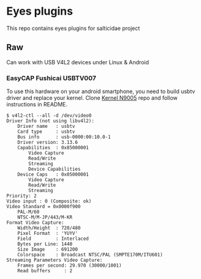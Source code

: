 Eyes plugins
============

This repo contains eyes plugins for salticidae project

Raw
---

Can work with USB V4L2 devices under Linux & Android

### EasyCAP Fushicai USBTV007
To use this hardware on your android smartphone, you need to build usbtv driver and replace your kernel.
Clone [Kernel N9005](https://github.com/rabits/kernel_n9005) repo and follow instructions in README.

```
$ v4l2-ctl --all -d /dev/video0
Driver Info (not using libv4l2):
    Driver name   : usbtv
    Card type     : usbtv
    Bus info      : usb-0000:00:10.0-1
    Driver version: 3.13.6
    Capabilities  : 0x85000001
        Video Capture
        Read/Write
        Streaming
        Device Capabilities
    Device Caps   : 0x05000001
        Video Capture
        Read/Write
        Streaming
Priority: 2
Video input : 0 (Composite: ok)
Video Standard = 0x0000f900
    PAL-M/60
    NTSC-M/M-JP/443/M-KR
Format Video Capture:
    Width/Height  : 720/480
    Pixel Format  : 'YUYV'
    Field         : Interlaced
    Bytes per Line: 1440
    Size Image    : 691200
    Colorspace    : Broadcast NTSC/PAL (SMPTE170M/ITU601)
Streaming Parameters Video Capture:
    Frames per second: 29.970 (30000/1001)
    Read buffers     : 2
```
